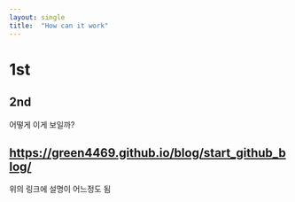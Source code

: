 ```yaml
---
layout: single
title:  "How can it work"
---
```


# 1st
## 2nd
어떻게 이게 보일까?

## https://green4469.github.io/blog/start_github_blog/

위의 링크에 설명이 어느정도 됨
